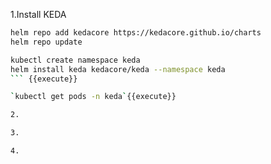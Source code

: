 1.Install KEDA  

```bash
helm repo add kedacore https://kedacore.github.io/charts
helm repo update

kubectl create namespace keda
helm install keda kedacore/keda --namespace keda
``` {{execute}}

`kubectl get pods -n keda`{{execute}}

2.

3.

4.
